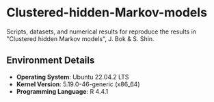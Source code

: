# Clustered-hidden-Markov-models
Scripts, datasets, and numerical results for reproduce the results in "Clustered hidden Markov models", J. Bok & S. Shin.
## Environment Details
- **Operating System**: Ubuntu 22.04.2 LTS
- **Kernel Version**: 5.19.0-46-generic (x86_64)
- **Programming Language**: R 4.4.1
